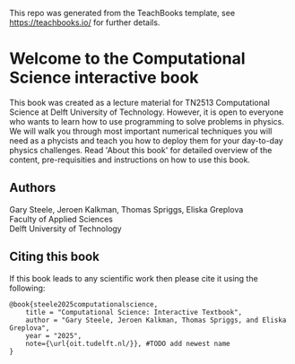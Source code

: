 This repo was generated from the TeachBooks template, see https://teachbooks.io/ for further details.

# Welcome to the Computational Science interactive book
This book was created as a lecture material for TN2513 Computational Science at Delft University of Technology. However, it is open to everyone who wants to learn how to use programming to solve problems in physics. We will walk you through most important numerical techniques you will need as a phycists and teach you how to deploy them for your day-to-day physics challenges. Read 'About this book' for detailed overview of the content, pre-requisities and instructions on how to use this book.

## Authors

Gary Steele, Jeroen Kalkman, Thomas Spriggs, Eliska Greplova\
Faculty of Applied Sciences\
Delft University of Technology

## Citing this book
If this book leads to any scientific work then please cite it using the following:
```
@book{steele2025computationalscience,
    title = "Computational Science: Interactive Textbook",
    author = "Gary Steele, Jeroen Kalkman, Thomas Spriggs, and Eliska Greplova",
    year = "2025",
    note={\url{oit.tudelft.nl/}}, #TODO add newest name
}
```
